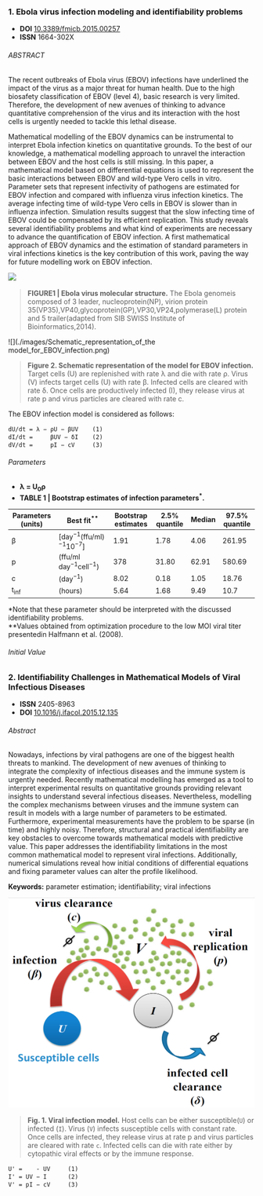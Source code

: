 ### 1. Ebola virus infection modeling and identifiability problems

+ **DOI** [10.3389/fmicb.2015.00257](https://www.doi.org/10.3389/fmicb.2015.00257)
+ **ISSN** 1664-302X

###### ABSTRACT
The recent outbreaks of Ebola virus (EBOV) infections have underlined the impact of the virus as a major threat for human health. Due to the high biosafety classification of EBOV (level 4), basic research is very limited. Therefore, the development of new avenues of thinking to advance quantitative comprehension of the virus and its interaction with the host cells is urgently needed to tackle this lethal disease.

Mathematical modelling of the EBOV dynamics can be instrumental to interpret Ebola infection kinetics on quantitative grounds. To the best of our knowledge, a mathematical modelling approach to unravel the interaction between EBOV and the host cells is still missing. In this paper, a mathematical model based on differential equations is used to represent the basic interactions between EBOV and wild-type Vero cells in vitro. Parameter sets that represent infectivity of pathogens are estimated for EBOV infection and compared with influenza virus infection kinetics. The average infecting time of wild-type Vero cells in EBOV is slower than in influenza infection. Simulation results suggest that the slow infecting time of EBOV could be compensated by its efficient replication. This study reveals several identifiability problems and what kind of experiments are necessary to advance the quantification of EBOV infection. A first mathematical approach of EBOV dynamics and the estimation of standard parameters in viral infections kinetics is the key contribution of this work, paving the way for future modelling work on EBOV infection.

![](./images/Ebola_virus_molecular_structure.png)
> **FIGURE1 | Ebola virus molecular structure.** The Ebola genomeis composed of 3 leader, nucleoprotein(NP), virion protein 35(VP35),VP40,glycoprotein(GP),VP30,VP24,polymerase(L) protein and 5 trailer(adapted from SIB SWISS Institute of Bioinformatics,2014).

![](./images/Schematic_representation_of_the model_for_EBOV_infection.png)
> **Figure 2. Schematic representation of the model for EBOV infection.** Target cells (U) are replenished with rate λ and die with rate ρ. Virus (V) infects target cells (U) with rate β. Infected cells are cleared with rate δ. Once cells are productively infected (I), they release virus at rate p and virus particles are cleared with rate c.

The EBOV infection model is considered as follows:

```vbnet
dU/dt = λ − ρU − βUV    (1)
dI/dt =     βUV − δI    (2)
dV/dt =     pI − cV     (3)
```

###### Parameters

+ **λ = U<sub>0</sub>ρ**
+ **TABLE 1 | Bootstrap estimates of infection parameters<sup>*</sup>.**

|Parameters (units)|Best fit<sup>**</sup>                       |Bootstrap estimates|2.5% quantile|Median|97.5% quantile|
|------------------|------------------------------------------------------|---------|-------------|------|--------------|
|β                 |[day<sup>−1</sup>(ffu/ml)<sup>−1</sup>10<sup>−7</sup>]|1.91     |1.78         |4.06  |261.95        |
|p                 |(ffu/ml day<sup>−1</sup>cell<sup>−1</sup>)            |378      |31.80        |62.91 |580.69        |
|c                 |(day<sup>−1</sup>)                                    |8.02     |0.18         |1.05  |18.76         |
|t<sub>inf</sub>   |(hours)                                               |5.64     |1.68         |9.49  |10.7          |

\*Note that these parameter should be interpreted with the discussed identifiability problems.<br/>
\*\*Values obtained from optimization procedure to the low MOI viral titer presentedin Halfmann et al. (2008).

###### Initial Value

### 2. Identifiability Challenges in Mathematical Models of Viral Infectious Diseases

+ **ISSN** 2405-8963
+ **DOI** [10.1016/j.ifacol.2015.12.135](http://dx.doi.org/10.1016/j.ifacol.2015.12.135)

###### Abstract
Nowadays, infections by viral pathogens are one of the biggest health threats to mankind. The development of new avenues of thinking to integrate the complexity of infectious diseases and the immune system is urgently needed. Recently mathematical modelling has emerged as a tool to interpret experimental results on quantitative grounds providing relevant insights to understand several infectious diseases. Nevertheless, modelling the complex mechanisms between viruses and the immune system can result in models with a large number of parameters to be estimated. Furthermore, experimental measurements have the problem to be sparse (in time) and highly noisy. Therefore, structural and practical identifiability are key obstacles to overcome towards mathematical models with predictive value. This paper addresses the identifiability limitations in the most common mathematical model to represent viral infections. Additionally, numerical simulations reveal how initial conditions of differential equations and fixing parameter values can alter the profile likelihood.

**Keywords:** parameter estimation; identifiability; viral infections

![](./images/Viral_infection_model.png)
> **Fig. 1. Viral infection model.** Host cells can be either susceptible(``U``) or infected (``I``). Virus (``V``) infects susceptible cells with constant rate. Once cells are infected, they release virus at rate p and virus particles are cleared with rate ``c``. Infected cells can die with rate either by cytopathic viral effects or by the immune response.

```
U' =    - UV     (1)
I' = UV − I      (2)
V' = pI − cV     (3)
```